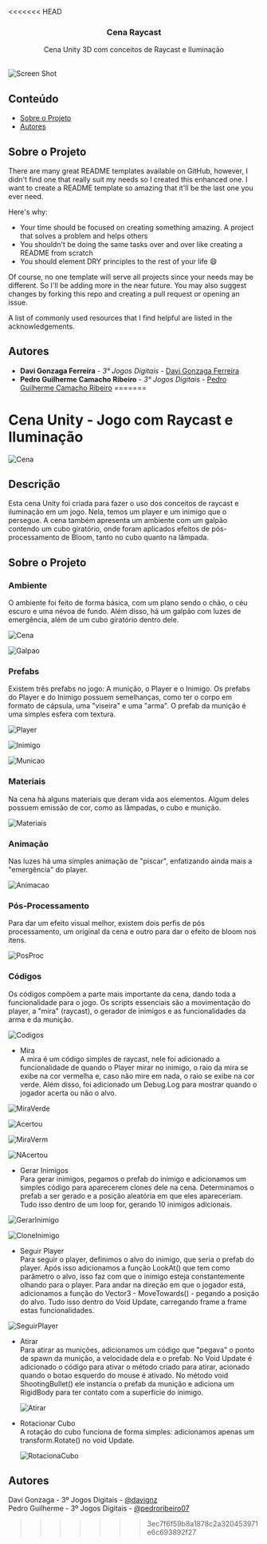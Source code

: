 <<<<<<< HEAD
<br/>
<p align="center">
  <h3 align="center">Cena Raycast</h3>

  <p align="center">
    Cena Unity 3D com conceitos de Raycast e Iluminação
    <br/>
    <br/>
  </p>
</p>

![Screen Shot](Imagens/Raycast.gif)

## Conteúdo

* [Sobre o Projeto](#sobre-o-projeto)
* [Autores](#autores)

## Sobre o Projeto

There are many great README templates available on GitHub, however, I didn't find one that really suit my needs so I created this enhanced one. I want to create a README template so amazing that it'll be the last one you ever need.

Here's why:

* Your time should be focused on creating something amazing. A project that solves a problem and helps others
* You shouldn't be doing the same tasks over and over like creating a README from scratch
* You should element DRY principles to the rest of your life :smile:

Of course, no one template will serve all projects since your needs may be different. So I'll be adding more in the near future. You may also suggest changes by forking this repo and creating a pull request or opening an issue.

A list of commonly used resources that I find helpful are listed in the acknowledgements.

## Autores

* **Davi Gonzaga Ferreira** - *3° Jogos Digitais* - [Davi Gonzaga Ferreira](https://github.com/davignz) 
* **Pedro Guilherme Camacho Ribeiro** - *3° Jogos Digitais* - [Pedro Guilherme Camacho Ribeiro](https://github.com/pedroribeiro07)
=======
# Cena Unity - Jogo com Raycast e Iluminação

![Cena](https://github.com/Davignz/Cena-Raycast/assets/72495823/eaa87bec-a7da-4cef-94fe-c240c6dc2668)

## Descrição

Esta cena Unity foi criada para fazer o uso dos conceitos de raycast e iluminação em um jogo. Nela, temos um player e um inimigo que o persegue. A cena também apresenta um ambiente com um galpão contendo um cubo giratório, onde foram aplicados efeitos de pós-processamento de Bloom, tanto no cubo quanto na lâmpada.

## Sobre o Projeto

### Ambiente

O ambiente foi feito de forma básica, com um plano sendo o chão, o céu escuro e uma névoa de fundo. Além disso, há um galpão com luzes de emergência, além de um cubo giratório dentro dele.

![Cena](https://github.com/Davignz/Cena-Raycast/assets/72495823/eaa87bec-a7da-4cef-94fe-c240c6dc2668)

![Galpao](https://github.com/Davignz/Cena-Raycast/assets/72495823/6779d96e-2f6c-485e-89bc-a85c860582fc)


### Prefabs

Existem três prefabs no jogo: A munição, o Player e o Inimigo. Os prefabs do Player e do Inimigo possuem semelhanças, como ter o corpo em formato de cápsula, uma "viseira" e uma "arma". O prefab da munição é uma simples esfera com textura.

![Player](https://github.com/Davignz/Cena-Raycast/assets/72495823/e454f302-c1f5-44da-848e-d9d536b279b9)

![Inimigo](https://github.com/Davignz/Cena-Raycast/assets/72495823/81e94909-de48-4b5d-9148-99291fda410c)

![Municao](https://github.com/Davignz/Cena-Raycast/assets/72495823/56713f56-3c1f-42e1-947d-2a090eac6720)

### Materiais

Na cena há alguns materiais que deram vida aos elementos. Algum deles possuem emissão de cor, como as lâmpadas, o cubo e munição.

![Materiais](https://github.com/Davignz/Cena-Raycast/assets/72495823/69949347-d9e2-4c9e-be10-743e540eb2e3)

### Animação

Nas luzes há uma simples animação de "piscar", enfatizando ainda mais a "emergência" do player.

![Animacao](https://github.com/Davignz/Cena-Raycast/assets/72495823/288388a7-bbe7-4908-81c0-28a5a6711cd5)



### Pós-Processamento

Para dar um efeito visual melhor, existem dois perfis de pós processamento, um original da cena e outro para dar o efeito de bloom nos itens.

![PosProc](https://github.com/Davignz/Cena-Raycast/assets/72495823/8b93958a-33b8-4340-a502-5ed6d7af5a94)

### Códigos

Os códigos compõem a parte mais importante da cena, dando toda a funcionalidade para o jogo. Os scripts essenciais são a movimentação do player, a "mira" (raycast), o gerador de inimigos e as funcionalidades da arma e da munição. 

![Codigos](https://github.com/Davignz/Cena-Raycast/assets/72495823/f58e94f8-3b48-4e09-89ca-a636816c226a)

* Mira <br>
 A mira é um código simples de raycast, nele foi adicionado a funcionalidade de quando o Player mirar no inimigo, o raio da mira se exibe na cor vermelha e, caso não mire em nada, o raio se exibe na cor verde. Além disso, foi adicionado um Debug.Log para mostrar quando o jogador acerta ou não o alvo.

![MiraVerde](https://github.com/Davignz/Cena-Raycast/assets/72495823/5ac34062-280a-4547-b047-d057781c7ab4)

![Acertou](https://github.com/Davignz/Cena-Raycast/assets/72495823/5b3d3738-0f30-4ae5-992a-f9d430b14b5e)

![MiraVerm](https://github.com/Davignz/Cena-Raycast/assets/72495823/88f8556a-4ddc-4ff7-8a1c-48db3b441e63)

![NAcertou](https://github.com/Davignz/Cena-Raycast/assets/72495823/a0b779ea-de16-4f1d-a129-0086ede46fe3)

* Gerar Inimigos <br>
  Para gerar inimigos, pegamos o prefab do inimigo e adicionamos um simples código para aparecerem clones dele na cena. Determinamos o prefab a ser gerado e a posição aleatória em que eles apareceriam. Tudo isso dentro de um loop for, gerando 10 inimigos adicionais.

![GerarInimigo](https://github.com/Davignz/Cena-Raycast/assets/72495823/65e6d210-a671-42fd-b7d7-deb9e758123f)

![CloneInimigo](https://github.com/Davignz/Cena-Raycast/assets/72495823/ca9b0467-abcd-497a-9e8e-36ba22b45411)

* Seguir Player <br>
Para seguir o player, definimos o alvo do inimigo, que seria o prefab do player. Após isso adicionamos a função LookAt() que tem como parâmetro o alvo, isso faz com que o inimigo esteja constantemente olhando para o player. Para andar na direção em que o jogador está, adicionamos a função do Vector3 - MoveTowards() - pegando a posição do alvo. Tudo isso dentro do Void Update, carregando frame a frame estas funcionalidades. 

![SeguirPlayer](https://github.com/Davignz/Cena-Raycast/assets/72495823/524d6a12-7eb9-41e8-862d-9f59de0ab4e7)

* Atirar <br>
  Para atirar as munições, adicionamos um código que "pegava" o ponto de spawn da munição, a velocidade dela e o prefab. No Void Update é adicionado o código para ativar o método criado para atirar, acionado quando o botao esquerdo do mouse é ativado. No método void ShootingBullet() ele instancia o prefab da munição e adiciona um RigidBody para ter contato com a superfície do inimigo. 
  
  ![Atirar](https://github.com/Davignz/Cena-Raycast/assets/72495823/164d9fc3-0325-46ad-a4db-45ef15f221d6)


* Rotacionar Cubo <br>
  A rotação do cubo funciona de forma simples: adicionamos apenas um transform.Rotate() no void Update.
  
  ![RotacionaCubo](https://github.com/Davignz/Cena-Raycast/assets/72495823/c493df79-b585-46b3-af7d-3c7fc032b17d)


## Autores

Davi Gonzaga - 3º Jogos Digitais - [@davignz](https://github.com/Davignz) </br>
Pedro Guilherme - 3º Jogos Digitais - [@pedroribeiro07](https://github.com/pedroribeiro07)
>>>>>>> 3ec7f6f59b8a1878c2a320453971e6c693892f27
